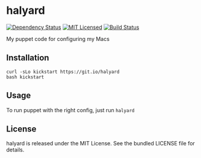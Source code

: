halyard
=======

[![Dependency Status](https://img.shields.io/gemnasium/halyard/halyard.svg)](https://gemnasium.com/halyard/halyard)
[![MIT Licensed](https://img.shields.io/badge/license-MIT-green.svg)](https://tldrlegal.com/license/mit-license)
[![Build Status](https://img.shields.io/circleci/project/halyard/halyard.svg)](https://circleci.com/gh/halyard/halyard)

My puppet code for configuring my Macs

## Installation

```
curl -sLo kickstart https://git.io/halyard
bash kickstart
```

## Usage

To run puppet with the right config, just run `halyard`

## License

halyard is released under the MIT License. See the bundled LICENSE file for details.

